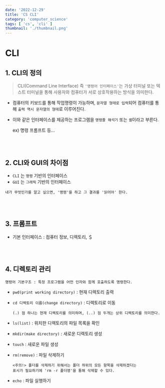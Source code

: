 ```yaml
---
date: '2022-12-29'
title: 'CS CLI'
category: 'computer_science'
tags: [ 'cs', 'cli' ]
thumbnail: './thumbnail.png'
---
```


# CLI

## 1. CLI의 정의

> CLI(Command Line Interface) 즉 `'명령어 인터페이스'`는 가상 터미널 또는 텍스트 터미널을 통해 사용자와 컴퓨터가 서로 상호작용하는 방식을 의미한다.

- 컴퓨터의 키보드를 통해 작업명령이 가능하며, `문자열 형태로 입력`되어 컴퓨터를 통해 `출력 역시 문자열의 형태`로 이루어진다.

- 이와 같은 인터페이스를 제공하는 프로그램을 `명령줄 해석기` 또는 `셸`이라고 부른다.

  ex) 명령 프롬프트 등...

<br>
<br>

## 2. CLI와 GUI의 차이점

- `CLI` 는 `명령` 기반의 인터페이스
- `GUI` 는 `그래픽` 기반의 인터페이스

```
내가 무엇인가를 알고 싶으면, '명령'을 하고 그 결과를 '읽어야' 한다.
```

<br>
<br>

## 3. 프롬프트

- 기본 인터페이스 : 컴퓨터 정보, 디렉토리, ＄

<br>
<br>

## 4. 디렉토리 관리

```
명령어 기본구조 : 특정 프로그램을 어떤 인자와 함께 호출하도록 명령한다.
```

- `pwd(print working directory)` : 현재 디렉토리 출력

- `cd 디렉토리 이름(change directory)` : 디렉토리로 이동

  ```
  (.) 점 하나는 현재 디렉토리를 의미하며, (..) 점 두개는 상위 디렉토리를 의미한다.
  ```

- `ls(list)` : 위치한 디렉토리의 파일 목록을 확인

- `mkdir(make directory)` : 새로운 디렉토리 생성

- `touch` : 새로운 파일 생성

- `rm(remove)` : 파일 삭제하기

  ```
  <주의!> 폴더를 삭제하기 위해서는 폴더 하위의 모든 항목을 삭제하겠다는
  표시가 필요하기에 'rm -r 폴더명'을 통해 삭제할 수 있다.
  ```

- `echo` : 파일 실행하기

[//]: # (---)

[//]: # ()

[//]: # (## Source)

[//]: # ()

[//]: # (- [<>]&#40;<>&#41;)

